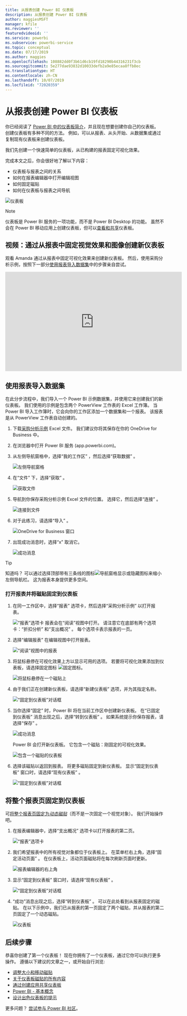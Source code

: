 ```yaml
---
title: 从报表创建 Power BI 仪表板
description: 从报表创建 Power BI 仪表板
author: maggiesMSFT
manager: kfile
ms.reviewer: ''
featuredvideoid: ''
ms.service: powerbi
ms.subservice: powerbi-service
ms.topic: conceptual
ms.date: 07/17/2019
ms.author: maggies
ms.openlocfilehash: 108882dd0f3b61d6cb19fd18290b44316231f3cb
ms.sourcegitcommit: 5e277dae93832d10033defb2a9e85ecaa8ffb8ec
ms.translationtype: HT
ms.contentlocale: zh-CN
ms.lasthandoff: 10/07/2019
ms.locfileid: "72020359"
---
```

# <a name="create-a-power-bi-dashboard-from-a-report"></a>从报表创建 Power BI 仪表板
你已经阅读了 [Power BI 中的仪表板简介](service-dashboards.md)，并且现在想要创建你自己的仪表板。 创建仪表板有多种不同的方法。 例如，可以从报表、从头开始、从数据集或通过复制现有仪表板来创建仪表板。  

我们先创建一个快速简单的仪表板，从已构建的报表固定可视化效果。 

完成本文之后，你会很好地了解以下内容：
- 仪表板与报表之间的关系
- 如何在报表编辑器中打开编辑视图
- 如何固定磁贴 
- 如何在仪表板与报表之间导航 
 
![仪表板](media/service-dashboard-create/power-bi-completed-dashboard-small.png)

> [!NOTE] 
> 仪表板是 Power BI 服务的一项功能，而不是 Power BI Desktop 的功能。 虽然不会在 Power BI 移动应用上创建仪表板，但可以[查看和共享](consumer/mobile/mobile-apps-view-dashboard.md)仪表板。
>
> 

## <a name="video-create-a-dashboard-by-pinning-visuals-and-images-from-a-report"></a>视频：通过从报表中固定视觉效果和图像创建新仪表板
观看 Amanda 通过从报表中固定可视化效果来创建新仪表板。 然后，使用采购分析示例，按照下一部分[使用报表导入数据集](#import-a-dataset-with-a-report)中的步骤亲自尝试。
    

<iframe width="560" height="315" src="https://www.youtube.com/embed/lJKgWnvl6bQ" frameborder="0" allowfullscreen></iframe>

## <a name="import-a-dataset-with-a-report"></a>使用报表导入数据集
在此分步流程中，我们导入一个 Power BI 示例数据集，并使用它来创建我们的新仪表板。 我们使用的示例是包含两个 PowerView 工作表的 Excel 工作簿。 当 Power BI 导入工作簿时，它会向你的工作区添加一个数据集和一个报表。 该报表是从 PowerView 工作表自动创建的。

1. 下载[采购分析示例](http://go.microsoft.com/fwlink/?LinkId=529784) Excel 文件。 我们建议你将其保存在你的 OneDrive for Business 中。
2. 在浏览器中打开 Power BI 服务 (app.powerbi.com)。
3. 从左侧导航窗格中，选择“我的工作区”  ，然后选择“获取数据”  。

    ![左侧导航窗格](media/service-dashboard-create/power-bi-get-data-new-look.png)
5. 在“文件”  下，选择“获取”  。

   ![获取文件](media/service-dashboard-create/power-bi-select-files.png)
6. 导航到你保存采购分析示例 Excel 文件的位置。 选择它，然后选择“连接”  。

   ![连接到文件](media/service-dashboard-create/power-bi-connectnew.png)
7. 对于此练习，请选择“导入”  。

    ![OneDrive for Business 窗口](media/service-dashboard-create/power-bi-import.png)
8. 出现成功消息时，选择“x”  取消它。

   ![成功消息](media/service-dashboard-create/power-bi-view-datasetnew.png)

> [!TIP]
> 知道吗？ 可以通过选择顶部带有三条线的图标![导航窗格显示或隐藏图标](media/service-dashboard-create/power-bi-new-look-hide-nav-pane.png)来缩小左侧导航栏。 这为报表本身提供更多空间。

### <a name="open-the-report-and-pin-tiles-to-your-dashboard"></a>打开报表并将磁贴固定到仪表板
1. 在同一工作区中，选择“报表”  选项卡，然后选择“采购分析示例”  以打开报表。

    ![“报表”选项卡](media/service-dashboard-create/power-bi-reports.png) 报表会在“阅读”视图中打开。 请注意它在底部有两个选项卡：“折扣分析”  和“支出概况”  。 每个选项卡表示报表的一页。

2. 选择“编辑报表”  在编辑视图中打开报表。

    ![“阅读”视图中的报表](media/service-dashboard-create/power-bi-reading-view.png)
3. 将鼠标悬停在可视化效果上方以显示可用的选项。 若要将可视化效果添加到仪表板，请选择固定图标 ![固定图标](media/service-dashboard-create/power-bi-pin-icon.png)。

    ![将鼠标悬停在一个磁贴上](media/service-dashboard-create/power-bi-hover.png)
4. 由于我们正在创建新仪表板，请选择“新建仪表板”  选项，并为其指定名称。

    ![“固定到仪表板”对话框](media/service-dashboard-create/power-bi-pin-tile.png)
5. 当你选择“固定”  时，Power BI 将在当前工作区中创建新仪表板。 在“已固定到仪表板”  消息出现之后，选择“转到仪表板”  。 如果系统提示你保存报表，请选择“保存”  。

    ![成功消息](media/service-dashboard-create/power-bi-pin-success.png)

    Power BI 会打开新仪表板。 它包含一个磁贴：刚固定的可视化效果。

   ![包含一个磁贴的仪表板](media/service-dashboard-create/power-bi-pinned.png)
7. 选择该磁贴以返回到报表。 将更多磁贴固定到新仪表板。 显示“固定到仪表板”  窗口时，请选择“现有仪表板”  。  

   ![“固定到仪表板”对话框](media/service-dashboard-create/power-bi-existing-dashboard.png)

## <a name="pin-an-entire-report-page-to-the-dashboard"></a>将整个报表页固定到仪表板
可[将整个报表页固定为*动态磁贴*](service-dashboard-pin-live-tile-from-report.md)（而不是一次固定一个视觉对象）。 我们开始操作吧。

1. 在报表编辑器中，选择“支出概况”  选项卡以打开报表的第二页。

   ![“报表”选项卡](media/service-dashboard-create/power-bi-page-tab.png)

2. 我们希望报表中的所有视觉对象都位于仪表板上。 在菜单栏右上角，选择“固定活动页面”  。 在仪表板上，活动页面磁贴将在每次刷新页面时更新。

   ![报表编辑器的右上角](media/service-dashboard-create/power-bi-pin-live.png)

3. 显示“固定到仪表板”  窗口时，请选择“现有仪表板”  。

   ![“固定到仪表板”对话框](media/service-dashboard-create/power-bi-pin-live2.png)

4. “成功”消息出现之后，选择“转到仪表板”  。 可以在此处看到从报表固定的磁贴。 在以下示例中，我们已从报表的第一页固定了两个磁贴，并从报表的第二页固定了一个动态磁贴。

   ![仪表板](media/service-dashboard-create/power-bi-dashboard.png)

## <a name="next-steps"></a>后续步骤
恭喜你创建了第一个仪表板！ 现在你拥有了一个仪表板，通过它你可以执行更多操作。 遵循以下建议的文章之一，或开始自行浏览: 

* [调整大小和移动磁贴](service-dashboard-edit-tile.md)
* [关于仪表板磁贴的所有内容](service-dashboard-tiles.md)
* [通过创建应用共享仪表板](service-create-workspaces.md)
* [Power BI - 基本概念](service-basic-concepts.md)
* [设计出色仪表板的提示](service-dashboards-design-tips.md)

更多问题？ [尝试参与 Power BI 社区](http://community.powerbi.com/)。
